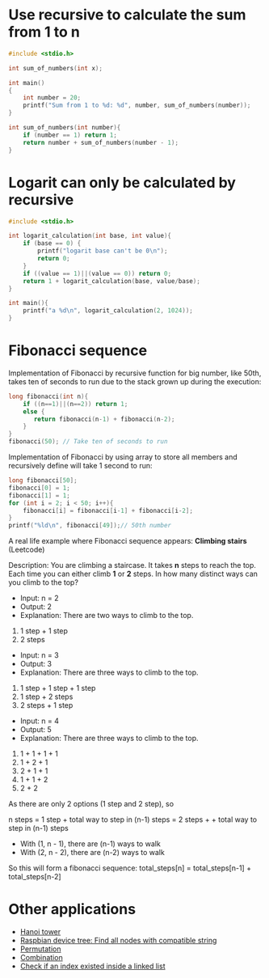 # Use recursive to calculate the sum from 1 to n

```c
#include <stdio.h>

int sum_of_numbers(int x);

int main()
{  
	int number = 20;
	printf("Sum from 1 to %d: %d", number, sum_of_numbers(number));
}

int sum_of_numbers(int number){
	if (number == 1) return 1;
	return number + sum_of_numbers(number - 1);
}
```
# Logarit can only be calculated by recursive
```c
#include <stdio.h>

int logarit_calculation(int base, int value){
    if (base == 0) {
        printf("logarit base can't be 0\n");
        return 0;
    }
    if ((value == 1)||(value == 0)) return 0;
    return 1 + logarit_calculation(base, value/base);
}

int main(){
    printf("a %d\n", logarit_calculation(2, 1024));
}
```
# Fibonacci sequence
Implementation of Fibonacci by recursive function for big number, like 50th, takes ten of seconds to run due to the stack grown up during the execution:
```c
long fibonacci(int n){ 
    if ((n==1)||(n==2)) return 1;
    else {
       return fibonacci(n-1) + fibonacci(n-2);
    }
}
fibonacci(50); // Take ten of seconds to run
```
Implementation of Fibonacci by using array to store all members and recursively define will take 1 second to run:
```c
long fibonacci[50];
fibonacci[0] = 1;
fibonacci[1] = 1;
for (int i = 2; i < 50; i++){
	fibonacci[i] = fibonacci[i-1] + fibonacci[i-2];
}
printf("%ld\n", fibonacci[49]);// 50th number
```
A real life example where Fibonacci sequence appears: **Climbing stairs** (Leetcode)

Description: You are climbing a staircase. It takes **n** steps to reach the top. Each time you can either climb **1** or **2** steps. In how many distinct ways can you climb to the top?

* Input: n = 2
* Output: 2
* Explanation: There are two ways to climb to the top.
1. 1 step + 1 step
2. 2 steps

* Input: n = 3
* Output: 3
* Explanation: There are three ways to climb to the top.
1. 1 step + 1 step + 1 step
2. 1 step + 2 steps
3. 2 steps + 1 step

* Input: n = 4
* Output: 5
* Explanation: There are three ways to climb to the top.
1. 1 + 1 + 1 + 1
2. 1 + 2 + 1
3. 2 + 1 + 1
4. 1 + 1 + 2
5. 2 + 2

As there are only 2 options (1 step and 2 step), so

n steps = 1 step + total way to step in (n-1) steps = 2 steps + + total way to step in (n-1) steps

* With (1, n - 1), there are (n-1) ways to walk
* With (2, n - 2), there are (n-2) ways to walk

So this will form a fibonacci sequence: total_steps[n] = total_steps[n-1] + total_steps[n-2]

# Other applications
* [Hanoi tower](Hanoi_tower.c)
* [Raspbian device tree: Find all nodes with compatible string](https://github.com/TranPhucVinh/Raspberry-Pi-C/blob/main/Kernel/Device%20tree/find_all_nodes_with_comp_str.c)
* [Permutation](Permutation.md)
* [Combination](Combination.md)
* [Check if an index existed inside a linked list](https://github.com/TranPhucVinh/C/blob/master/Data%20structure/Linked%20list/Singly%20linked%20list/Implementations.md#read-a-node-at-specific-index)
